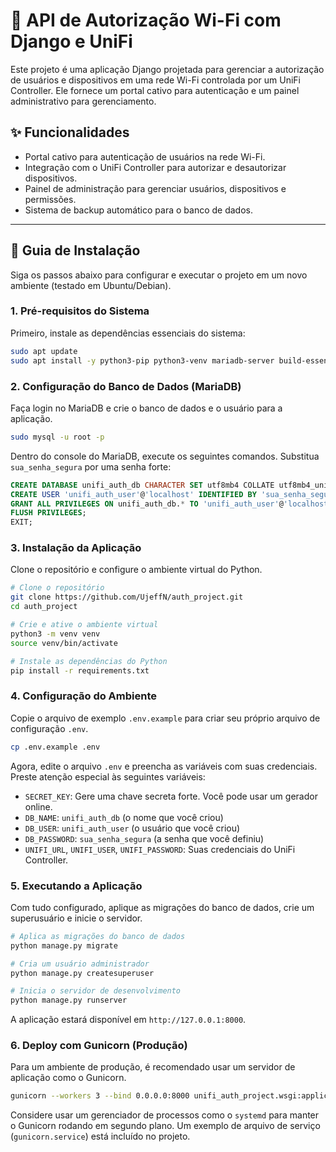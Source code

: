 # 📶 API de Autorização Wi-Fi com Django e UniFi

Este projeto é uma aplicação Django projetada para gerenciar a autorização de usuários e dispositivos em uma rede Wi-Fi controlada por um UniFi Controller. Ele fornece um portal cativo para autenticação e um painel administrativo para gerenciamento.

## ✨ Funcionalidades

- Portal cativo para autenticação de usuários na rede Wi-Fi.
- Integração com o UniFi Controller para autorizar e desautorizar dispositivos.
- Painel de administração para gerenciar usuários, dispositivos e permissões.
- Sistema de backup automático para o banco de dados.

---

## 🚀 Guia de Instalação

Siga os passos abaixo para configurar e executar o projeto em um novo ambiente (testado em Ubuntu/Debian).

### 1. Pré-requisitos do Sistema

Primeiro, instale as dependências essenciais do sistema:

```bash
sudo apt update
sudo apt install -y python3-pip python3-venv mariadb-server build-essential libmysqlclient-dev
```

### 2. Configuração do Banco de Dados (MariaDB)

Faça login no MariaDB e crie o banco de dados e o usuário para a aplicação.

```bash
sudo mysql -u root -p
```

Dentro do console do MariaDB, execute os seguintes comandos. Substitua `sua_senha_segura` por uma senha forte:

```sql
CREATE DATABASE unifi_auth_db CHARACTER SET utf8mb4 COLLATE utf8mb4_unicode_ci;
CREATE USER 'unifi_auth_user'@'localhost' IDENTIFIED BY 'sua_senha_segura';
GRANT ALL PRIVILEGES ON unifi_auth_db.* TO 'unifi_auth_user'@'localhost';
FLUSH PRIVILEGES;
EXIT;
```

### 3. Instalação da Aplicação

Clone o repositório e configure o ambiente virtual do Python.

```bash
# Clone o repositório
git clone https://github.com/UjeffN/auth_project.git
cd auth_project

# Crie e ative o ambiente virtual
python3 -m venv venv
source venv/bin/activate

# Instale as dependências do Python
pip install -r requirements.txt
```

### 4. Configuração do Ambiente

Copie o arquivo de exemplo `.env.example` para criar seu próprio arquivo de configuração `.env`.

```bash
cp .env.example .env
```

Agora, edite o arquivo `.env` e preencha as variáveis com suas credenciais. Preste atenção especial às seguintes variáveis:

- `SECRET_KEY`: Gere uma chave secreta forte. Você pode usar um gerador online.
- `DB_NAME`: `unifi_auth_db` (o nome que você criou)
- `DB_USER`: `unifi_auth_user` (o usuário que você criou)
- `DB_PASSWORD`: `sua_senha_segura` (a senha que você definiu)
- `UNIFI_URL`, `UNIFI_USER`, `UNIFI_PASSWORD`: Suas credenciais do UniFi Controller.

### 5. Executando a Aplicação

Com tudo configurado, aplique as migrações do banco de dados, crie um superusuário e inicie o servidor.

```bash
# Aplica as migrações do banco de dados
python manage.py migrate

# Cria um usuário administrador
python manage.py createsuperuser

# Inicia o servidor de desenvolvimento
python manage.py runserver
```

A aplicação estará disponível em `http://127.0.0.1:8000`.

### 6. Deploy com Gunicorn (Produção)

Para um ambiente de produção, é recomendado usar um servidor de aplicação como o Gunicorn.

```bash
gunicorn --workers 3 --bind 0.0.0.0:8000 unifi_auth_project.wsgi:application
```

Considere usar um gerenciador de processos como o `systemd` para manter o Gunicorn rodando em segundo plano. Um exemplo de arquivo de serviço (`gunicorn.service`) está incluído no projeto.
